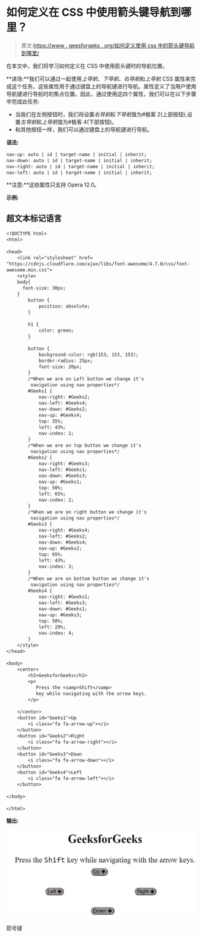 # 如何定义在 CSS 中使用箭头键导航到哪里？

> 原文:[https://www . geesforgeks . org/如何定义使用 css 中的箭头键导航到哪里/](https://www.geeksforgeeks.org/how-to-define-where-to-navigate-when-using-the-arrow-keys-in-css/)

在本文中，我们将学习如何定义在 CSS 中使用箭头键时的导航位置。

**进场:**我们可以通过一起使用*上导航、下导航、右导航*和*上导航* CSS 属性来完成这个任务。这些属性用于通过键盘上的导航键进行导航。属性定义了当用户使用导航键进行导航时的焦点位置。因此，通过使用这四个属性，我们可以在以下步骤中完成此任务:

*   当我们在左侧按钮时，我们将设置*右导航*和*下导航*值为#极客 2(上部按钮),设置*左导航*和*上导航*值为#极客 4(下部按钮)。
*   和其他按钮一样，我们可以通过键盘上的导航键进行导航。

**语法:**

```
nav-up: auto | id | target-name | initial | inherit;
nav-down: auto | id | target-name | initial | inherit;
nav-right: auto | id | target-name | initial | inherit;
nav-left: auto | id | target-name | initial | inherit;
```

**注意:**这些属性只支持 Opera 12.0。

**示例:**

## 超文本标记语言

```
<!DOCTYPE html>
<html>

<head>
    <link rel="stylesheet" href=
"https://cdnjs.cloudflare.com/ajax/libs/font-awesome/4.7.0/css/font-awesome.min.css">
    <style>
    body{
      font-size: 30px;
    }
        button {
            position: absolute;
        }

        h1 {
            color: green;
        }

        button {
            background-color: rgb(153, 153, 153);
            border-radius: 25px;
            font-size: 20px;
        }
        /*When we are on Left button we change it's 
         navigation using nav properties*/
        #Geeks1 {
            nav-right: #Geeks2; 
            nav-left: #Geeks4;
            nav-down: #Geeks2; 
            nav-up: #Geeks4;
            top: 35%;
            left: 43%;
            nav-index: 1;
        }
        /*When we are on top button we change it's 
         navigation using nav properties*/
        #Geeks2 {
            nav-right: #Geeks3; 
            nav-left: #Geeks1;
            nav-down: #Geeks3; 
            nav-up: #Geeks1;
            top: 50%;
            left: 65%;
            nav-index: 2;
        }
        /*When we are on right button we change it's 
         navigation using nav properties*/
        #Geeks3 {
            nav-right: #Geeks4; 
            nav-left: #Geeks2;
            nav-down: #Geeks4; 
            nav-up: #Geeks2;
            top: 65%;
            left: 43%;
            nav-index: 3;
        }
        /*When we are on bottom button we change it's 
         navigation using nav properties*/
        #Geeks4 {
            nav-right: #Geeks1; 
            nav-left: #Geeks3;
            nav-down: #Geeks1; 
            nav-up: #Geeks3;
            top: 50%;
            left: 20%;
            nav-index: 4;
        }
    </style>
</head>

<body>
    <center>
        <h2>GeeksforGeeks</h2>
        <p>
           Press the <samp>Shift</samp>
           key while navigating with the arrow keys.
        </p>

    </center>
    <button id="Geeks1">Up
        <i class="fa fa-arrow-up"></i>
    </button>
    <button id="Geeks2">Right
        <i class="fa fa-arrow-right"></i>
    </button>
    <button id="Geeks3">Down
        <i class="fa fa-arrow-down"></i>
    </button>
    <button id="Geeks4">Left
        <i class="fa fa-arrow-left"></i>
    </button>

</body>

</html>
```

**输出:**

![](img/ff356ba4d72ae6b65b74465a03474178.png)

箭号键